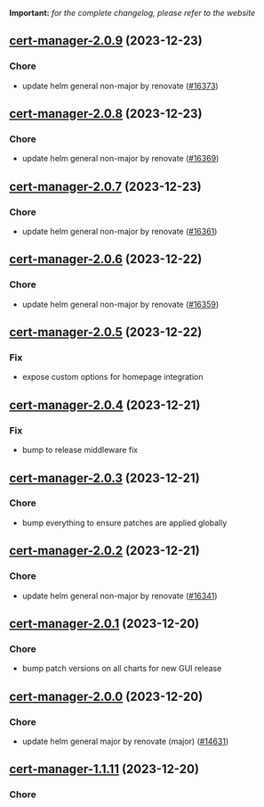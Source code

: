 **Important:**
*for the complete changelog, please refer to the website*




## [cert-manager-2.0.9](https://github.com/truecharts/charts/compare/cert-manager-2.0.8...cert-manager-2.0.9) (2023-12-23)

### Chore

- update helm general non-major by renovate ([#16373](https://github.com/truecharts/charts/issues/16373))
  
  


## [cert-manager-2.0.8](https://github.com/truecharts/charts/compare/cert-manager-2.0.7...cert-manager-2.0.8) (2023-12-23)

### Chore

- update helm general non-major by renovate ([#16369](https://github.com/truecharts/charts/issues/16369))
  
  


## [cert-manager-2.0.7](https://github.com/truecharts/charts/compare/cert-manager-2.0.6...cert-manager-2.0.7) (2023-12-23)

### Chore

- update helm general non-major by renovate ([#16361](https://github.com/truecharts/charts/issues/16361))
  
  


## [cert-manager-2.0.6](https://github.com/truecharts/charts/compare/cert-manager-2.0.5...cert-manager-2.0.6) (2023-12-22)

### Chore

- update helm general non-major by renovate ([#16359](https://github.com/truecharts/charts/issues/16359))
  
  


## [cert-manager-2.0.5](https://github.com/truecharts/charts/compare/cert-manager-2.0.4...cert-manager-2.0.5) (2023-12-22)

### Fix

- expose custom options for homepage integration
  
  


## [cert-manager-2.0.4](https://github.com/truecharts/charts/compare/cert-manager-2.0.3...cert-manager-2.0.4) (2023-12-21)

### Fix

- bump to release middleware fix
  
  


## [cert-manager-2.0.3](https://github.com/truecharts/charts/compare/cert-manager-2.0.2...cert-manager-2.0.3) (2023-12-21)

### Chore

- bump everything to ensure patches are applied globally
  
  


## [cert-manager-2.0.2](https://github.com/truecharts/charts/compare/cert-manager-2.0.1...cert-manager-2.0.2) (2023-12-21)

### Chore

- update helm general non-major by renovate ([#16341](https://github.com/truecharts/charts/issues/16341))
  
  


## [cert-manager-2.0.1](https://github.com/truecharts/charts/compare/cert-manager-2.0.0...cert-manager-2.0.1) (2023-12-20)

### Chore

- bump patch versions on all charts for new GUI release
  
  


## [cert-manager-2.0.0](https://github.com/truecharts/charts/compare/cert-manager-1.1.11...cert-manager-2.0.0) (2023-12-20)

### Chore

- update helm general major by renovate (major) ([#14631](https://github.com/truecharts/charts/issues/14631))
  
  


## [cert-manager-1.1.11](https://github.com/truecharts/charts/compare/cert-manager-1.1.10...cert-manager-1.1.11) (2023-12-20)

### Chore
